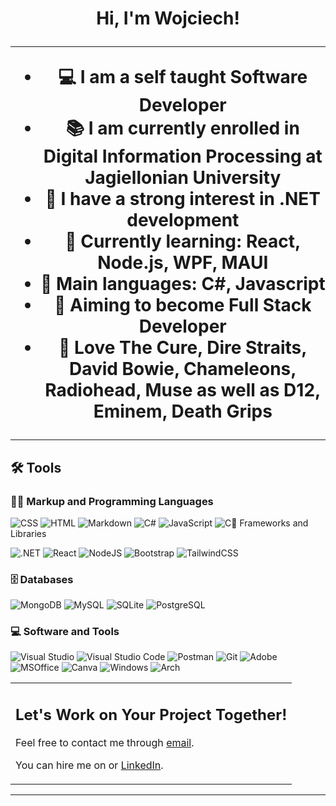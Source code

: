 <h1 align="center">
Hi, I'm Wojciech!

-------------------------
- 💻 I am a self taught Software Developer
- 📚 I am currently enrolled in Digital Information Processing at Jagiellonian University
- 📝 I have a strong interest in .NET development
- 🌱 Currently learning: React, Node.js, WPF, MAUI
- 🌟 Main languages: C#, Javascript
- 🚩 Aiming to become Full Stack Developer
- 🎵 Love The Cure, Dire Straits, David Bowie, Chameleons, Radiohead, Muse as well as D12, Eminem, Death Grips

<hr>


## 🛠️ Tools

### 👨‍💻 Markup and Programming Languages

<p>
    <img alt="CSS" src="https://img.shields.io/badge/css3-%231572B6.svg?style=for-the-badge&logo=css3&logoColor=white">
    <img alt="HTML" src="https://img.shields.io/badge/html5-%23E34F26.svg?style=for-the-badge&logo=html5&logoColor=white">
    <img alt="Markdown" src="https://img.shields.io/badge/markdown-%23000000.svg?style=for-the-badge&logo=markdown&logoColor=white">
    <img alt="C#" src="https://img.shields.io/badge/c%23-%23239120.svg?style=for-the-badge&logo=c-sharp&logoColor=white">
    <img alt="JavaScript" src="https://img.shields.io/badge/javascript-%23323330.svg?style=for-the-badge&logo=javascript&logoColor=%23F7DF1E">
    <img alt="C" src="https://img.shields.io/badge/c-%2300599C.svg?style=for-the-badge&logo=c&logoColor=white"

### 🧰 Frameworks and Libraries

<p>
    <img alt=".NET" src="https://img.shields.io/badge/.NET-5C2D91?style=for-the-badge&logo=.net&logoColor=white">
    <img alt="React" src="https://img.shields.io/badge/React-20232A?style=for-the-badge&logo=react&logoColor=61DAFB">
    <img alt="NodeJS" src="https://img.shields.io/badge/node.js-6DA55F?style=for-the-badge&logo=node.js&logoColor=white">
    <img alt="Bootstrap" src="https://img.shields.io/badge/Bootstrap-563D7C?style=for-the-badge&logo=bootstrap&logoColor=white">
    <img alt="TailwindCSS" src="https://img.shields.io/badge/tailwindcss-%2338B2AC.svg?style=for-the-badge&logo=tailwind-css&logoColor=white">

</p>

### 🗄️ Databases

<p>
    <img alt="MongoDB" src="https://img.shields.io/badge/MongoDB-%234ea94b.svg?style=for-the-badge&logo=mongodb&logoColor=white">
    <img alt="MySQL" src="https://img.shields.io/badge/MySQL-00000F?style=for-the-badge&logo=mysql&logoColor=white">
    <img alt="SQLite" src ="https://img.shields.io/badge/sqlite-%2307405e.svg?style=for-the-badge&logo=sqlite&logoColor=white">
    <img alt="PostgreSQL" src ="https://img.shields.io/badge/postgres-%23316192.svg?style=for-the-badge&logo=postgresql&logoColor=white">
</p>

### 💻 Software and Tools

<p>
    <img alt="Visual Studio" src="https://img.shields.io/badge/Visual%20Studio-5C2D91.svg?style=for-the-badge&logo=visual-studio&logoColor=white">
    <img alt="Visual Studio Code" src="https://img.shields.io/badge/Visual%20Studio%20Code-0078d7.svg?style=for-the-badge&logo=visual-studio-code&logoColor=white">
    <img alt="Postman" src="https://img.shields.io/badge/Postman-FF6C37?style=for-the-badge&logo=postman&logoColor=white">
    <img alt="Git" src="https://img.shields.io/badge/git-%23F05033.svg?style=for-the-badge&logo=git&logoColor=white">
    <img alt="Adobe" src="https://img.shields.io/badge/Adobe%20Creative%20Cloud-DA1F26.svg?style=for-the-badge&logo=Adobe%20Creative%20Cloud&logoColor=white">
    <img alt="MSOffice" src="https://img.shields.io/badge/Microsoft_Office-D83B01?style=for-the-badge&logo=microsoft-office&logoColor=white">
    <img alt="Canva" src="https://img.shields.io/badge/Canva-%2300C4CC.svg?style=for-the-badge&logo=Canva&logoColor=white">
    <img alt="Windows" src="https://img.shields.io/badge/Windows-0078D6?style=for-the-badge&logo=windows&logoColor=white">
    <img alt="Arch" src="https://img.shields.io/badge/Arch%20Linux-1793D1?logo=arch-linux&logoColor=fff&style=for-the-badge">
    
    
</p>



<table style="border: none" align="center">
  <tr>
    <td>

## Let's Work on Your Project Together!

Feel free to contact me through <a href="mailto:wojciechzuber0@gmail.com">email</a>.

You can hire me on  or <a href="https://www.linkedin.com/in/zuberwojciech/">LinkedIn</a>.
    </td>
  </tr>
</table>

------







<!---
ahabwz/ahabwz is a ✨ special ✨ repository because its `README.md` (this file) appears on your GitHub profile.
You can click the Preview link to take a look at your changes.
--->
